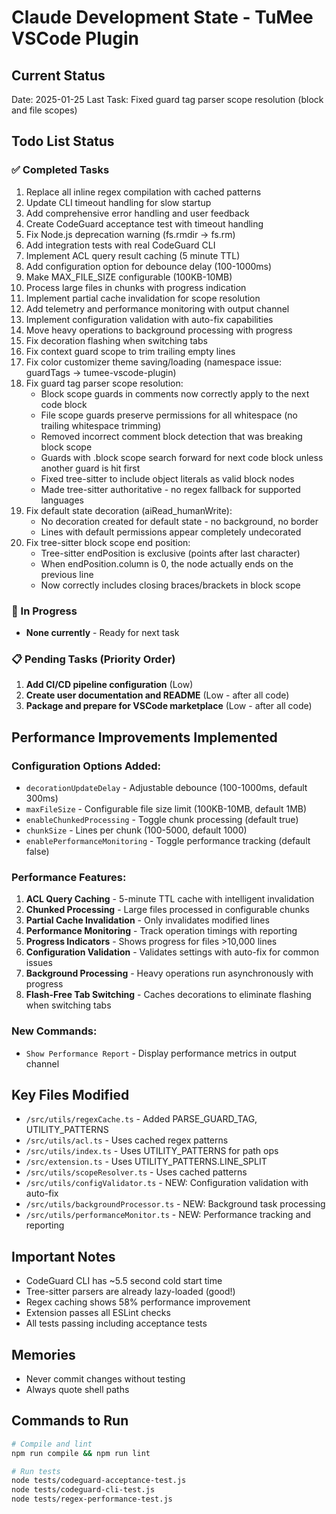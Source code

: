 # Claude Development State - TuMee VSCode Plugin

## Current Status
Date: 2025-01-25
Last Task: Fixed guard tag parser scope resolution (block and file scopes)

## Todo List Status

### ✅ Completed Tasks
1. Replace all inline regex compilation with cached patterns
2. Update CLI timeout handling for slow startup
3. Add comprehensive error handling and user feedback
4. Create CodeGuard acceptance test with timeout handling
5. Fix Node.js deprecation warning (fs.rmdir → fs.rm)
6. Add integration tests with real CodeGuard CLI
7. Implement ACL query result caching (5 minute TTL)
8. Add configuration option for debounce delay (100-1000ms)
9. Make MAX_FILE_SIZE configurable (100KB-10MB)
10. Process large files in chunks with progress indication
11. Implement partial cache invalidation for scope resolution
12. Add telemetry and performance monitoring with output channel
13. Implement configuration validation with auto-fix capabilities
14. Move heavy operations to background processing with progress
15. Fix decoration flashing when switching tabs
16. Fix context guard scope to trim trailing empty lines
17. Fix color customizer theme saving/loading (namespace issue: guardTags → tumee-vscode-plugin)
18. Fix guard tag parser scope resolution:
    - Block scope guards in comments now correctly apply to the next code block
    - File scope guards preserve permissions for all whitespace (no trailing whitespace trimming)
    - Removed incorrect comment block detection that was breaking block scope
    - Guards with .block scope search forward for next code block unless another guard is hit first
    - Fixed tree-sitter to include object literals as valid block nodes
    - Made tree-sitter authoritative - no regex fallback for supported languages
19. Fix default state decoration (aiRead_humanWrite):
    - No decoration created for default state - no background, no border
    - Lines with default permissions appear completely undecorated
20. Fix tree-sitter block scope end position:
    - Tree-sitter endPosition is exclusive (points after last character)
    - When endPosition.column is 0, the node actually ends on the previous line
    - Now correctly includes closing braces/brackets in block scope

### 🚀 In Progress
- **None currently** - Ready for next task

### 📋 Pending Tasks (Priority Order)
1. **Add CI/CD pipeline configuration** (Low)
2. **Create user documentation and README** (Low - after all code)
3. **Package and prepare for VSCode marketplace** (Low - after all code)

## Performance Improvements Implemented

### Configuration Options Added:
- `decorationUpdateDelay` - Adjustable debounce (100-1000ms, default 300ms)
- `maxFileSize` - Configurable file size limit (100KB-10MB, default 1MB)
- `enableChunkedProcessing` - Toggle chunk processing (default true)
- `chunkSize` - Lines per chunk (100-5000, default 1000)
- `enablePerformanceMonitoring` - Toggle performance tracking (default false)

### Performance Features:
1. **ACL Query Caching** - 5-minute TTL cache with intelligent invalidation
2. **Chunked Processing** - Large files processed in configurable chunks
3. **Partial Cache Invalidation** - Only invalidates modified lines
4. **Performance Monitoring** - Track operation timings with reporting
5. **Progress Indicators** - Shows progress for files >10,000 lines
6. **Configuration Validation** - Validates settings with auto-fix for common issues
7. **Background Processing** - Heavy operations run asynchronously with progress
8. **Flash-Free Tab Switching** - Caches decorations to eliminate flashing when switching tabs

### New Commands:
- `Show Performance Report` - Display performance metrics in output channel

## Key Files Modified
- `/src/utils/regexCache.ts` - Added PARSE_GUARD_TAG, UTILITY_PATTERNS
- `/src/utils/acl.ts` - Uses cached regex patterns
- `/src/utils/index.ts` - Uses UTILITY_PATTERNS for path ops
- `/src/extension.ts` - Uses UTILITY_PATTERNS.LINE_SPLIT
- `/src/utils/scopeResolver.ts` - Uses cached patterns
- `/src/utils/configValidator.ts` - NEW: Configuration validation with auto-fix
- `/src/utils/backgroundProcessor.ts` - NEW: Background task processing
- `/src/utils/performanceMonitor.ts` - NEW: Performance tracking and reporting

## Important Notes
- CodeGuard CLI has ~5.5 second cold start time
- Tree-sitter parsers are already lazy-loaded (good!)
- Regex caching shows 58% performance improvement
- Extension passes all ESLint checks
- All tests passing including acceptance tests

## Memories
- Never commit changes without testing
- Always quote shell paths

## Commands to Run
```bash
# Compile and lint
npm run compile && npm run lint

# Run tests
node tests/codeguard-acceptance-test.js
node tests/codeguard-cli-test.js
node tests/regex-performance-test.js
```